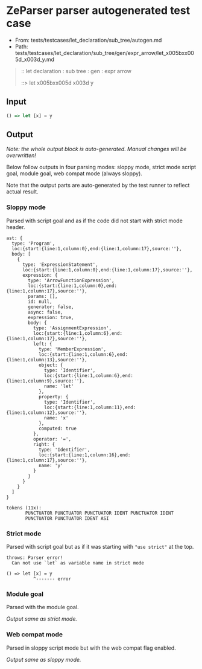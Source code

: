 # ZeParser parser autogenerated test case

- From: tests/testcases/let_declaration/sub_tree/autogen.md
- Path: tests/testcases/let_declaration/sub_tree/gen/expr_arrow/let_x005bxx005d_x003d_y.md

> :: let declaration : sub tree : gen : expr arrow
>
> ::> let x005bxx005d x003d y

## Input


`````js
() => let [x] = y
`````

## Output

_Note: the whole output block is auto-generated. Manual changes will be overwritten!_

Below follow outputs in four parsing modes: sloppy mode, strict mode script goal, module goal, web compat mode (always sloppy).

Note that the output parts are auto-generated by the test runner to reflect actual result.

### Sloppy mode

Parsed with script goal and as if the code did not start with strict mode header.

`````
ast: {
  type: 'Program',
  loc:{start:{line:1,column:0},end:{line:1,column:17},source:''},
  body: [
    {
      type: 'ExpressionStatement',
      loc:{start:{line:1,column:0},end:{line:1,column:17},source:''},
      expression: {
        type: 'ArrowFunctionExpression',
        loc:{start:{line:1,column:0},end:{line:1,column:17},source:''},
        params: [],
        id: null,
        generator: false,
        async: false,
        expression: true,
        body: {
          type: 'AssignmentExpression',
          loc:{start:{line:1,column:6},end:{line:1,column:17},source:''},
          left: {
            type: 'MemberExpression',
            loc:{start:{line:1,column:6},end:{line:1,column:13},source:''},
            object: {
              type: 'Identifier',
              loc:{start:{line:1,column:6},end:{line:1,column:9},source:''},
              name: 'let'
            },
            property: {
              type: 'Identifier',
              loc:{start:{line:1,column:11},end:{line:1,column:12},source:''},
              name: 'x'
            },
            computed: true
          },
          operator: '=',
          right: {
            type: 'Identifier',
            loc:{start:{line:1,column:16},end:{line:1,column:17},source:''},
            name: 'y'
          }
        }
      }
    }
  ]
}

tokens (11x):
       PUNCTUATOR PUNCTUATOR PUNCTUATOR IDENT PUNCTUATOR IDENT
       PUNCTUATOR PUNCTUATOR IDENT ASI
`````

### Strict mode

Parsed with script goal but as if it was starting with `"use strict"` at the top.

`````
throws: Parser error!
  Can not use `let` as variable name in strict mode

() => let [x] = y
          ^------- error
`````


### Module goal

Parsed with the module goal.

_Output same as strict mode._

### Web compat mode

Parsed in sloppy script mode but with the web compat flag enabled.

_Output same as sloppy mode._

